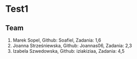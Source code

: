 # Test1

## Team
1. Marek Sopel, Github: Soafiel, Zadania: 1,6
2. Joanna Strześniewska, Github: Joannas06, Zadania: 2,3
3. Izabela Szwedowska, Github: iziakiziaa, Zadania: 4,5 
